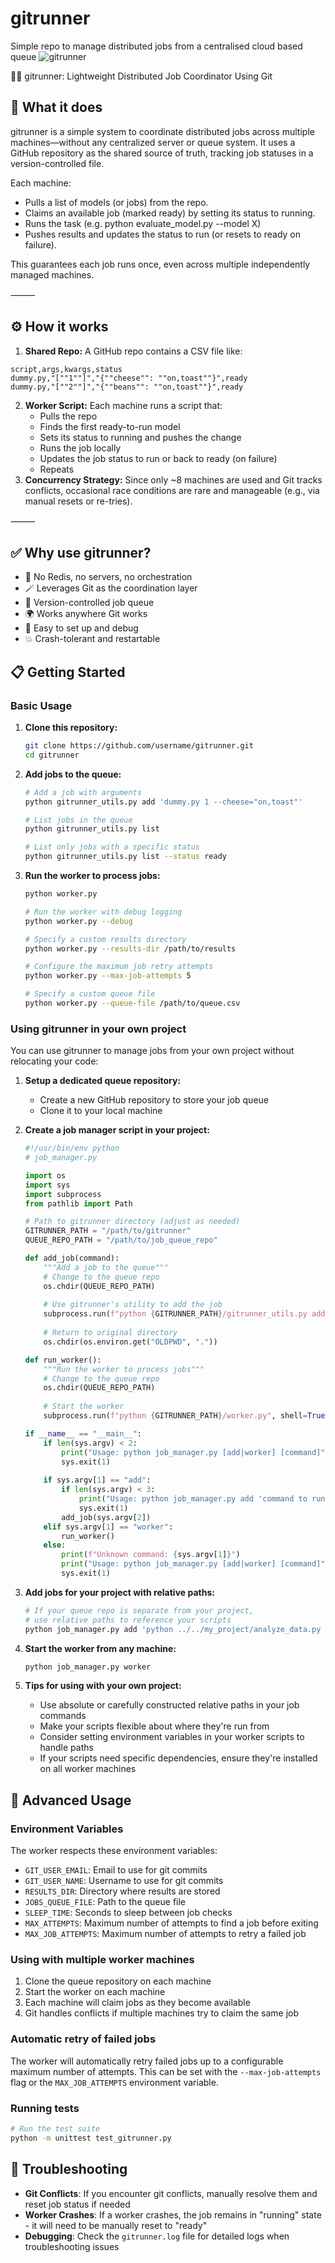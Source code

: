 # gitrunner
Simple repo to manage distributed jobs from a centralised cloud based queue
![gitrunner](./gitrunner.png)

🏃‍♂️ gitrunner: Lightweight Distributed Job Coordinator Using Git

## 🔧 What it does

gitrunner is a simple system to coordinate distributed jobs across multiple machines—without any centralized server or queue system. It uses a GitHub repository as the shared source of truth, tracking job statuses in a version-controlled file.

Each machine:
- Pulls a list of models (or jobs) from the repo.
- Claims an available job (marked ready) by setting its status to running.
- Runs the task (e.g. python evaluate_model.py --model X)
- Pushes results and updates the status to run (or resets to ready on failure).

This guarantees each job runs once, even across multiple independently managed machines.

⸻
## ⚙️ How it works
1. **Shared Repo:** A GitHub repo contains a CSV file like:
```
script,args,kwargs,status
dummy.py,"[""1""]","{""cheese"": ""on,toast""}",ready
dummy.py,"[""2""]","{""beans"": ""on,toast""}",ready
```


2. **Worker Script:** Each machine runs a script that:
   - Pulls the repo
   - Finds the first ready-to-run model
   - Sets its status to running and pushes the change
   - Runs the job locally
   - Updates the job status to run or back to ready (on failure)
   - Repeats
3. **Concurrency Strategy:** Since only ~8 machines are used and Git tracks conflicts, occasional race conditions are rare and manageable (e.g., via manual resets or re-tries).

⸻

## ✅ Why use gitrunner?
- 🧠 No Redis, no servers, no orchestration
- 🪄 Leverages Git as the coordination layer
- 🔁 Version-controlled job queue
- 🌍 Works anywhere Git works
- 🔧 Easy to set up and debug
- 💥 Crash-tolerant and restartable

## 📋 Getting Started

### Basic Usage

1. **Clone this repository:**
   ```bash
   git clone https://github.com/username/gitrunner.git
   cd gitrunner
   ```

2. **Add jobs to the queue:**
   ```bash
   # Add a job with arguments
   python gitrunner_utils.py add 'dummy.py 1 --cheese="on,toast"'
   
   # List jobs in the queue
   python gitrunner_utils.py list
   
   # List only jobs with a specific status
   python gitrunner_utils.py list --status ready
   ```

3. **Run the worker to process jobs:**
   ```bash
   python worker.py
   
   # Run the worker with debug logging
   python worker.py --debug
   
   # Specify a custom results directory
   python worker.py --results-dir /path/to/results
   
   # Configure the maximum job retry attempts
   python worker.py --max-job-attempts 5
   
   # Specify a custom queue file
   python worker.py --queue-file /path/to/queue.csv
   ```

### Using gitrunner in your own project

You can use gitrunner to manage jobs from your own project without relocating your code:

1. **Setup a dedicated queue repository:**
   - Create a new GitHub repository to store your job queue
   - Clone it to your local machine

2. **Create a job manager script in your project:**
   ```python
   #!/usr/bin/env python
   # job_manager.py
   
   import os
   import sys
   import subprocess
   from pathlib import Path
   
   # Path to gitrunner directory (adjust as needed)
   GITRUNNER_PATH = "/path/to/gitrunner"
   QUEUE_REPO_PATH = "/path/to/job_queue_repo"
   
   def add_job(command):
       """Add a job to the queue"""
       # Change to the queue repo
       os.chdir(QUEUE_REPO_PATH)
       
       # Use gitrunner's utility to add the job
       subprocess.run(f"python {GITRUNNER_PATH}/gitrunner_utils.py add '{command}'", shell=True, check=True)
       
       # Return to original directory
       os.chdir(os.environ.get("OLDPWD", "."))
   
   def run_worker():
       """Run the worker to process jobs"""
       # Change to the queue repo
       os.chdir(QUEUE_REPO_PATH)
       
       # Start the worker
       subprocess.run(f"python {GITRUNNER_PATH}/worker.py", shell=True)
   
   if __name__ == "__main__":
       if len(sys.argv) < 2:
           print("Usage: python job_manager.py [add|worker] [command]")
           sys.exit(1)
       
       if sys.argv[1] == "add":
           if len(sys.argv) < 3:
               print("Usage: python job_manager.py add 'command to run'")
               sys.exit(1)
           add_job(sys.argv[2])
       elif sys.argv[1] == "worker":
           run_worker()
       else:
           print(f"Unknown command: {sys.argv[1]}")
           print("Usage: python job_manager.py [add|worker] [command]")
           sys.exit(1)
   ```

3. **Add jobs for your project with relative paths:**
   ```bash
   # If your queue repo is separate from your project,
   # use relative paths to reference your scripts
   python job_manager.py add 'python ../../my_project/analyze_data.py --input="../../my_project/data/sample.csv"'
   ```

4. **Start the worker from any machine:**
   ```bash
   python job_manager.py worker
   ```

5. **Tips for using with your own project:**
   - Use absolute or carefully constructed relative paths in your job commands
   - Make your scripts flexible about where they're run from
   - Consider setting environment variables in your worker scripts to handle paths
   - If your scripts need specific dependencies, ensure they're installed on all worker machines

## 🚀 Advanced Usage

### Environment Variables

The worker respects these environment variables:
- `GIT_USER_EMAIL`: Email to use for git commits
- `GIT_USER_NAME`: Username to use for git commits
- `RESULTS_DIR`: Directory where results are stored
- `JOBS_QUEUE_FILE`: Path to the queue file
- `SLEEP_TIME`: Seconds to sleep between job checks
- `MAX_ATTEMPTS`: Maximum number of attempts to find a job before exiting
- `MAX_JOB_ATTEMPTS`: Maximum number of attempts to retry a failed job

### Using with multiple worker machines

1. Clone the queue repository on each machine
2. Start the worker on each machine
3. Each machine will claim jobs as they become available
4. Git handles conflicts if multiple machines try to claim the same job

### Automatic retry of failed jobs

The worker will automatically retry failed jobs up to a configurable maximum number of attempts. This can be set with the `--max-job-attempts` flag or the `MAX_JOB_ATTEMPTS` environment variable.

### Running tests

```bash
# Run the test suite
python -m unittest test_gitrunner.py
```

## 🔧 Troubleshooting

- **Git Conflicts**: If you encounter git conflicts, manually resolve them and reset job status if needed
- **Worker Crashes**: If a worker crashes, the job remains in "running" state - it will need to be manually reset to "ready"
- **Debugging**: Check the `gitrunner.log` file for detailed logs when troubleshooting issues